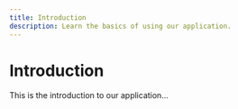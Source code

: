 ```yaml
---
title: Introduction
description: Learn the basics of using our application.
---
```


# Introduction

This is the introduction to our application...
